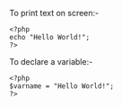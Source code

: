 
To print text on screen:-

```
<?php
echo "Hello World!";
?>
```
 To declare a variable:-
 
```
<?php
$varname = "Hello World!";
?> 
```


